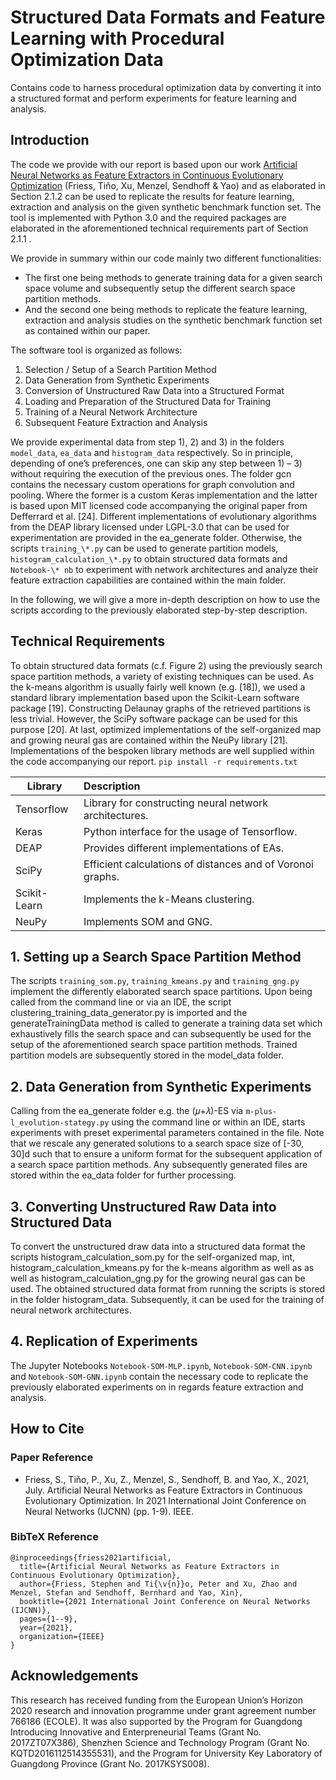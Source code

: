 # Structured Data Formats and Feature Learning with Procedural Optimization Data


Contains code to harness procedural optimization data by converting it into a structured format and perform experiments for feature learning and analysis.

## Introduction


The code we provide with our report is based upon our work [Artificial Neural Networks as Feature Extractors in Continuous Evolutionary Optimization](https://ieeexplore.ieee.org/document/9533915/) (Friess, Tiňo, Xu, Menzel, Sendhoff & Yao) and as elaborated in Section 2.1.2 can be used to replicate the results for feature learning, extraction and analysis on the given synthetic benchmark function set. The tool is implemented with Python 3.0 and the required packages are elaborated in the aforementioned technical requirements part of Section 2.1.1 . 

We provide in summary within our code mainly two different functionalities:

* The first one being methods to generate training data for a given search space volume and subsequently setup the different search space partition methods.
* And the second one being methods to replicate the feature learning, extraction and analysis studies on the synthetic benchmark function set as contained within our paper.

The software tool is organized as follows: 

1.	Selection / Setup of a Search Partition Method 
2.	Data Generation from Synthetic Experiments
3.	Conversion of Unstructured Raw Data into a Structured Format
4.	Loading and Preparation of the Structured Data for Training
5.	Training of a Neural Network Architecture
6.	Subsequent Feature Extraction and Analysis 

 We provide experimental data from step 1), 2) and 3) in the folders  `model_data`,  `ea_data` and `histogram_data` respectively. So in principle, depending of one’s preferences, one can skip any step between 1) – 3) without requiring the execution of the previous ones. The folder gcn contains the necessary custom operations for graph convolution and pooling. Where the former is a custom Keras implementation and the latter is based upon MIT licensed code accompanying the original paper from Defferrard et al. [24]. Different implementations of evolutionary algorithms from the DEAP library licensed under LGPL-3.0 that can be used for experimentation are provided in the ea_generate folder.  Otherwise, the scripts `training_\*.py` can be used to generate partition models, `histogram_calculation_\*.py` to obtain structured data formats and `Notebook-\*
nb` to experiment with network architectures and analyze their feature extraction capabilities are contained within the main folder.

In the following, we will give a more in-depth description on how to use the scripts according to the previously elaborated step-by-step description.

## Technical Requirements

To obtain structured data formats (c.f. Figure 2) using the previously search space partition methods, a variety of existing techniques can be used. As the k-means algorithm is usually fairly well known (e.g. [18]), we used a standard library implementation based upon the Scikit-Learn software package [19]. Constructing Delaunay graphs of the retrieved partitions is less trivial. However, the SciPy software package can be used for this purpose [20].  At last, optimized implementations of the self-organized map and growing neural gas are contained within the NeuPy library [21]. Implementations of the bespoken library methods are well supplied within the code accompanying our report. 
`pip install -r requirements.txt`

| Library       | Description |
| ------------- |:-------------|
| Tensorflow  | Library for constructing neural network architectures. |
| Keras  | Python interface for the usage of Tensorflow.   |
| DEAP        | Provides different implementations of EAs. |
| SciPy    | Efficient calculations of distances and of Voronoi graphs.  |
| Scikit-Learn       | Implements the k-Means clustering.  |
| NeuPy       | Implements SOM and GNG. |

## 1. Setting up a Search Space Partition Method

The scripts `training_som.py`, `training_kmeans.py` and `training_gng.py` implement the differently elaborated search space partitions. Upon being called from the command line or via an IDE, the script clustering_training_data_generator.py is imported and the generateTrainingData method is called to generate a training data set which exhaustively fills the search space and can subsequently be used for the setup of the aforementioned search space partition methods. Trained partition models are subsequently stored in the model_data folder.

## 2. Data Generation from Synthetic Experiments

Calling from the ea_generate folder e.g. the (𝜇+𝜆)-ES via `m-plus-l_evolution-stategy.py` using the command line or within an IDE, starts experiments with preset experimental parameters contained in the file. Note that we rescale any generated solutions to a search space size of [-30, 30]d such that to ensure a uniform format for the subsequent application of a search space partition methods. Any subsequently generated files are stored within the ea_data folder for further processing.

## 3. Converting Unstructured Raw Data into Structured Data 

To convert the unstructured draw data into a structured data format the scripts histogram_calculation_som.py for the self-organized map, int, histogram_calculation_kmeans.py for the k-means algorithm as well as as well as  histogram_calculation_gng.py for the growing neural gas can be used. The obtained structured data format from running the scripts is stored in the folder histogram_data. Subsequently, it can be used for the training of neural network architectures.

## 4. Replication of Experiments
The Jupyter Notebooks `Notebook-SOM-MLP.ipynb`, `Notebook-SOM-CNN.ipynb` and `Notebook-SOM-GNN.ipynb` contain the necessary code to replicate the previously elaborated experiments on in regards feature extraction and analysis. 

## How to Cite

### Paper Reference
* Friess, S., Tiňo, P., Xu, Z., Menzel, S., Sendhoff, B. and Yao, X., 2021, July. Artificial Neural Networks as Feature Extractors in Continuous Evolutionary Optimization. In 2021 International Joint Conference on Neural Networks (IJCNN) (pp. 1-9). IEEE.

### BibTeX Reference
```
@inproceedings{friess2021artificial,
  title={Artificial Neural Networks as Feature Extractors in Continuous Evolutionary Optimization},
  author={Friess, Stephen and Ti{\v{n}}o, Peter and Xu, Zhao and Menzel, Stefan and Sendhoff, Bernhard and Yao, Xin},
  booktitle={2021 International Joint Conference on Neural Networks (IJCNN)},
  pages={1--9},
  year={2021},
  organization={IEEE}
}
```

## Acknowledgements

This research has received funding from the European Union’s Horizon 2020 research and innovation programme under grant agreement number 766186 (ECOLE). It was also supported by the Program for Guangdong Introducing Innovative and Enterpreneurial Teams (Grant No. 2017ZT07X386), Shenzhen Science and Technology Program (Grant No. KQTD2016112514355531), and the Program for University Key Laboratory of Guangdong Province (Grant No. 2017KSYS008).


